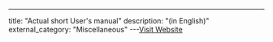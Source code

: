 ---
title: "Actual short User's manual"
description: "(in English)"
external_category: "Miscellaneous"
---[Visit Website](https://dragokas.com/tools/help/hjt_tutorial.html)

